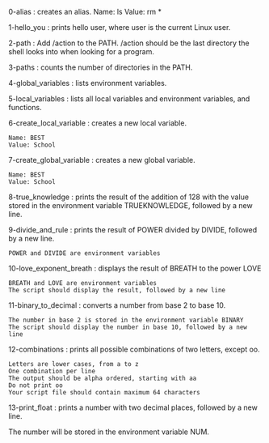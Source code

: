 0-alias : creates an alias.
    Name: ls
    Value: rm *

1-hello_you : prints hello user, where user is the current Linux user.

2-path : Add /action to the PATH. /action should be the last directory the shell looks into when looking for a program.

3-paths : counts the number of directories in the PATH.

4-global_variables : lists environment variables.

5-local_variables : lists all local variables and environment variables, and functions.

6-create_local_variable : creates a new local variable.

    Name: BEST
    Value: School

7-create_global_variable : creates a new global variable.

    Name: BEST
    Value: School

8-true_knowledge : prints the result of the addition of 128 with the value stored in the environment variable TRUEKNOWLEDGE, followed by a new line.

9-divide_and_rule : prints the result of POWER divided by DIVIDE, followed by a new line.

    POWER and DIVIDE are environment variables

10-love_exponent_breath : displays the result of BREATH to the power LOVE

    BREATH and LOVE are environment variables
    The script should display the result, followed by a new line

11-binary_to_decimal : converts a number from base 2 to base 10.

    The number in base 2 is stored in the environment variable BINARY
    The script should display the number in base 10, followed by a new line

12-combinations : prints all possible combinations of two letters, except oo.

    Letters are lower cases, from a to z
    One combination per line
    The output should be alpha ordered, starting with aa
    Do not print oo
    Your script file should contain maximum 64 characters

13-print_float : prints a number with two decimal places, followed by a new line.

The number will be stored in the environment variable NUM.

